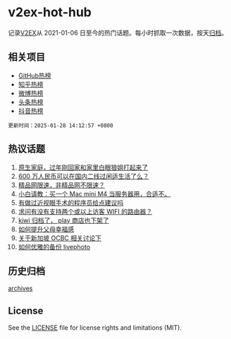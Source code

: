 # v2ex-hot-hub

 记录[V2EX](https://www.v2ex.com/)从 2021-01-06 日至今的热门话题。每小时抓取一次数据，按天[归档](archives)。
 
 ## 相关项目

- [GitHub热榜](https://github.com/lonnyzhang423/github-hot-hub)
- [知乎热榜](https://github.com/lonnyzhang423/zhihu-hot-hub)
- [微博热榜](https://github.com/lonnyzhang423/weibo-hot-hub)
- [头条热榜](https://github.com/lonnyzhang423/toutiao-hot-hub)
- [抖音热榜](https://github.com/lonnyzhang423/douyin-hot-hub)


 `更新时间：2025-01-28 14:12:57 +0800`

## 热议话题

1. [原生家庭，过年刚回家和家里白眼狼姐打起来了](https://www.v2ex.com/t/1108137)
1. [600 万人民币可以在国内二线过闲适生活了么？](https://www.v2ex.com/t/1108150)
1. [精品网限速，非精品网不限速？](https://www.v2ex.com/t/1108079)
1. [小白请教：买一个 Mac mini M4 当服务器用，合适不。](https://www.v2ex.com/t/1108122)
1. [有做过近视眼手术的程序员给点建议吗](https://www.v2ex.com/t/1108082)
1. [求问有没有支持两个或以上访客 WIFI 的路由器？](https://www.v2ex.com/t/1108107)
1. [kiwi 归档了， play 商店也下架了](https://www.v2ex.com/t/1108151)
1. [如何提升父母幸福感](https://www.v2ex.com/t/1108091)
1. [关于新加坡 OCBC 相关讨论下](https://www.v2ex.com/t/1108110)
1. [如何优雅的备份 livephoto](https://www.v2ex.com/t/1108125)

## 历史归档

[archives](archives)

## License

See the [LICENSE](LICENSE) file for license rights and limitations (MIT).

